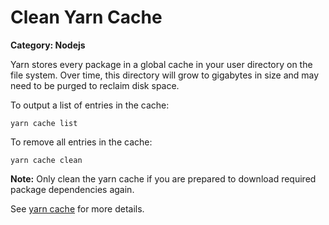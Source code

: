 # Clean Yarn Cache

__Category: Nodejs__

Yarn stores every package in a global cache in your user directory on the file system. Over time, this directory will grow to gigabytes in size and may need to be purged to reclaim disk space.

To output a list of entries in the cache:

```shell
yarn cache list
```

To remove all entries in the cache:

```shell
yarn cache clean
```

__Note:__ Only clean the yarn cache if you are prepared to download required package dependencies again.

See [yarn cache](https://classic.yarnpkg.com/en/docs/cli/cache/) for more details.
